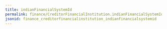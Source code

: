```yaml
---
title: indianFinancialSystemId
permalink: finance/CreditorFinancialInstitution.indianFinancialSystemId.html
jsonid: finance_creditorfinancialinstitution_indianfinancialsystemid
---
```


